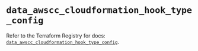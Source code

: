 # `data_awscc_cloudformation_hook_type_config`

Refer to the Terraform Registry for docs: [`data_awscc_cloudformation_hook_type_config`](https://registry.terraform.io/providers/hashicorp/awscc/0.70.0/docs/data-sources/cloudformation_hook_type_config).
